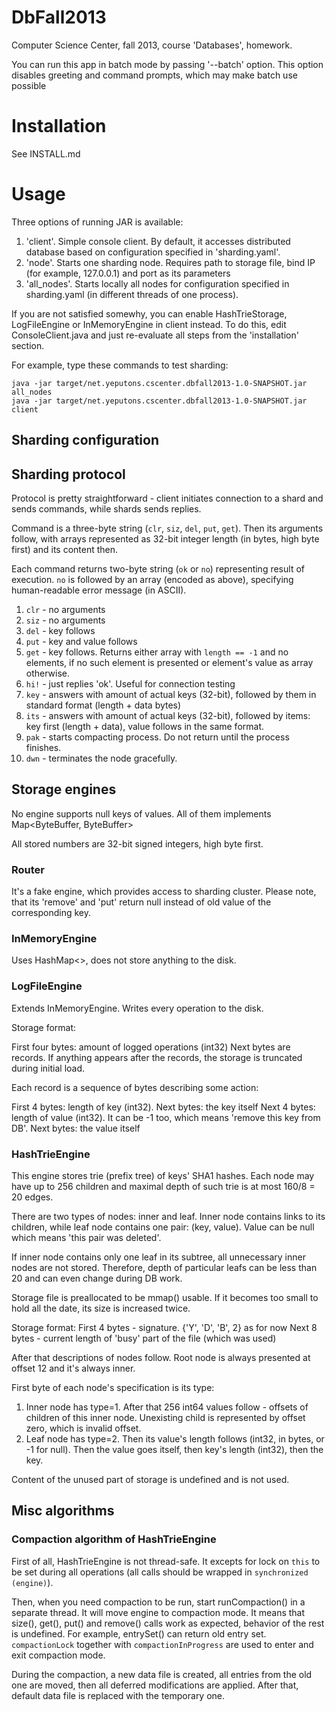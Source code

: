DbFall2013
==========

Computer Science Center, fall 2013, course 'Databases', homework.

You can run this app in batch mode by passing '--batch' option. This option
disables greeting and command prompts, which may make batch use possible

Installation
============

See INSTALL.md

Usage
=====

Three options of running JAR is available:

1. 'client'. Simple console client. By default, it accesses distributed database based on configuration specified in
   'sharding.yaml'.
2. 'node'. Starts one sharding node. Requires path to storage file, bind IP (for example, 127.0.0.1) and port as its parameters
3. 'all_nodes'. Starts locally all nodes for configuration specified in sharding.yaml (in different threads of one process).

If you are not satisfied somewhy, you can enable HashTrieStorage, LogFileEngine or InMemoryEngine in client instead. To do this,
edit ConsoleClient.java and just re-evaluate all steps from the 'installation' section.

For example, type these commands to test sharding:

~~~~
java -jar target/net.yeputons.cscenter.dbfall2013-1.0-SNAPSHOT.jar all_nodes
java -jar target/net.yeputons.cscenter.dbfall2013-1.0-SNAPSHOT.jar client
~~~~

## Sharding configuration

## Sharding protocol
Protocol is pretty straightforward - client initiates connection to a shard and sends commands, while
shards sends replies.

Command is a three-byte string (`clr`, `siz`, `del`, `put`, `get`). Then its arguments follow,
with arrays represented as 32-bit integer length (in bytes, high byte first) and its content then.

Each command returns two-byte string (`ok` or `no`) representing result of execution. `no` is followed
by an array (encoded as above), specifying human-readable error message (in ASCII).

1. `clr` - no arguments
2. `siz` - no arguments
3. `del` - key follows
4. `put` - key and value follows
5. `get` - key follows. Returns either array with `length == -1` and no elements, if no such element is presented
   or element's value as array otherwise.
6. `hi!` - just replies 'ok'. Useful for connection testing
7. `key` - answers with amount of actual keys (32-bit), followed by them in standard format (length + data bytes)
8. `its` - answers with amount of actual keys (32-bit), followed by items: key first (length + data), value follows in the same format.
9. `pak` - starts compacting process. Do not return until the process finishes.
10. `dwn` - terminates the node gracefully.

## Storage engines

No engine supports null keys of values. All of them implements Map<ByteBuffer, ByteBuffer>

All stored numbers are 32-bit signed integers, high byte first.

### Router

It's a fake engine, which provides access to sharding cluster. Please note, that its 'remove' and 'put' return null instead of
old value of the corresponding key.

### InMemoryEngine

Uses HashMap<>, does not store anything to the disk.

### LogFileEngine

Extends InMemoryEngine. Writes every operation to the disk.

Storage format:

First four bytes: amount of logged operations (int32)
Next bytes are records. If anything appears after the records, the storage is truncated during initial load.

Each record is a sequence of bytes describing some action:

First 4 bytes: length of key (int32).
Next bytes: the key itself
Next 4 bytes: length of value (int32). It can be -1 too, which means 'remove this key from DB'.
Next bytes: the value itself

### HashTrieEngine

This engine stores trie (prefix tree) of keys' SHA1 hashes. Each node may have up to 256 children
and maximal depth of such trie is at most 160/8 = 20 edges.

There are two types of nodes: inner and leaf. Inner node contains links to its children, while leaf
node contains one pair: (key, value). Value can be null which means 'this pair was deleted'.

If inner node contains only one leaf in its subtree, all unnecessary inner nodes are not stored.
Therefore, depth of particular leafs can be less than 20 and can even change during DB work.

Storage file is preallocated to be mmap() usable. If it becomes too small to hold
all the date, its size is increased twice.

Storage format:
First 4 bytes - signature. {'Y', 'D', 'B', 2} as for now
Next 8 bytes - current length of 'busy' part of the file (which was used)

After that descriptions of nodes follow. Root node is always presented at offset 12 and it's always inner.

First byte of each node's specification is its type:
1. Inner node has type=1. After that 256 int64 values follow - offsets of children of this inner node.
   Unexisting child is represented by offset zero, which is invalid offset.
2. Leaf node has type=2. Then its value's length follows (int32, in bytes, or -1 for null). Then the value
   goes itself, then key's length (int32), then the key.

Content of the unused part of storage is undefined and is not used.

## Misc algorithms

### Compaction algorithm of HashTrieEngine

First of all, HashTrieEngine is not thread-safe. It excepts for lock on `this` to be set during all
operations (all calls should be wrapped in `synchronized (engine)`).

Then, when you need compaction to be run, start runCompaction() in a separate thread. It will move
engine to compaction mode. It means that size(), get(), put() and remove() calls work as expected, behavior of
the rest is undefined. For example, entrySet() can return old entry set. `compactionLock` together with `compactionInProgress`
are used to enter and exit compaction mode.

During the compaction, a new data file is created, all entries from the old one are moved, then all deferred modifications are applied.
After that, default data file is replaced with the temporary one.

